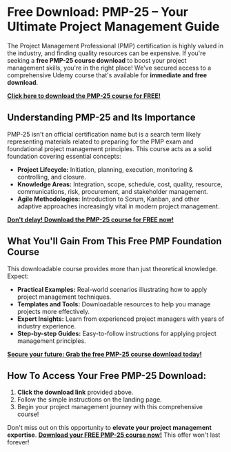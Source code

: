 # Free Download: PMP-25 – Your Ultimate Project Management Guide

The Project Management Professional (PMP) certification is highly valued in the industry, and finding quality resources can be expensive. If you're seeking a **free PMP-25 course download** to boost your project management skills, you're in the right place! We've secured access to a comprehensive Udemy course that's available for **immediate and free download**.

[**Click here to download the PMP-25 course for FREE!**](https://udemywork.com/pmp-25)

## Understanding PMP-25 and Its Importance

PMP-25 isn't an official certification name but is a search term likely representing materials related to preparing for the PMP exam and foundational project management principles. This course acts as a solid foundation covering essential concepts:

*   **Project Lifecycle:** Initiation, planning, execution, monitoring & controlling, and closure.
*   **Knowledge Areas:** Integration, scope, schedule, cost, quality, resource, communications, risk, procurement, and stakeholder management.
*   **Agile Methodologies:** Introduction to Scrum, Kanban, and other adaptive approaches increasingly vital in modern project management.

[**Don't delay! Download the PMP-25 course for FREE now!**](https://udemywork.com/pmp-25)

## What You'll Gain From This Free PMP Foundation Course

This downloadable course provides more than just theoretical knowledge. Expect:

*   **Practical Examples:** Real-world scenarios illustrating how to apply project management techniques.
*   **Templates and Tools:** Downloadable resources to help you manage projects more effectively.
*   **Expert Insights:** Learn from experienced project managers with years of industry experience.
*   **Step-by-step Guides:** Easy-to-follow instructions for applying project management principles.

[**Secure your future: Grab the free PMP-25 course download today!**](https://udemywork.com/pmp-25)

## How To Access Your Free PMP-25 Download:

1.  **Click the download link** provided above.
2.  Follow the simple instructions on the landing page.
3.  Begin your project management journey with this comprehensive course!

Don't miss out on this opportunity to **elevate your project management expertise**. **[Download your FREE PMP-25 course now!](https://udemywork.com/pmp-25)** This offer won't last forever!
